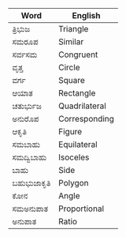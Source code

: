 | Word| English|
|-|-|
|ತ್ರಿಭುಜ| Triangle|
|ಸಮರೂಪ| Similar|
|ಸರ್ವಸಮ| Congruent|
|ವೃತ್ತ|Circle|
|ವರ್ಗ| Square|
|ಆಯಾತ| Rectangle|
|ಚತುರ್ಭುಜ| Quadrilateral|
|ಅನುರೊಪ| Corresponding|
|ಆಕೃತಿ|Figure|
|ಸಮಬಾಹು| Equilateral|
|ಸಮದ್ವಿಬಾಹು| Isoceles|
|ಬಾಹು| Side|
|ಬಹುಭುಜಾಕೃತಿ | Polygon|
|ಕೋನ|Angle|
|ಸಮಅನುಪಾತ|Proportional|
|ಅನುಪಾತ|Ratio|
